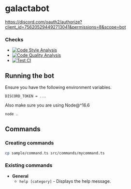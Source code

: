 # galactabot

https://discord.com/oauth2/authorize?client_id=756205294492713041&permissions=8&scope=bot

### Checks
* [![Code Style Analysis](https://github.com/JoshMerlino/galactabot/actions/workflows/code-style-analysis.yml/badge.svg)](https://github.com/JoshMerlino/galactabot/actions/workflows/code-style-analysis.yml)
* [![Code Quality Analysis](https://github.com/JoshMerlino/galactabot/actions/workflows/code-quality-analysis.yml/badge.svg)](https://github.com/JoshMerlino/galactabot/actions/workflows/code-quality-analysis.yml)
* [![Test CI](https://github.com/JoshMerlino/galactabot/actions/workflows/test-ci.yml/badge.svg)](https://github.com/JoshMerlino/galactabot/actions/workflows/test-ci.yml)

## Running the bot
Ensure you have the following environment variables.
```
DISCORD_TOKEN = ...
```

Also make sure you are using Node@^16.6

```bash
node .
```

## Commands

### Creating commands
```bash
cp sample/command.ts src/commands/mycommand.ts
```

### Existing commands
* **General**
  * `help [category]` - Displays the help message.
